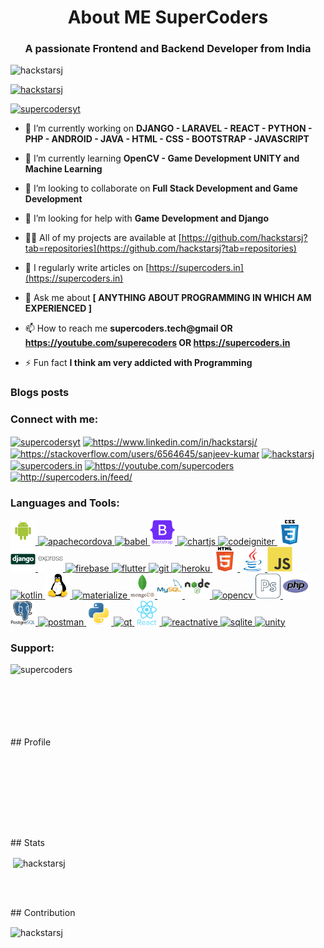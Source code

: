 <h1 align="center">About ME SuperCoders</h1>
<h3 align="center">A passionate Frontend and Backend Developer from India</h3>

<p align="left"> <img src="https://komarev.com/ghpvc/?username=hackstarsj&label=Profile%20views&color=0e75b6&style=flat" alt="hackstarsj" /> </p>

<p align="left"> <a href="https://github.com/ryo-ma/github-profile-trophy"><img src="https://github-profile-trophy.vercel.app/?username=hackstarsj" alt="hackstarsj" /></a> </p>

<p align="left"> <a href="https://twitter.com/supercodersyt" target="blank"><img src="https://img.shields.io/twitter/follow/supercodersyt?logo=twitter&style=for-the-badge" alt="supercodersyt" /></a> </p>

- 🔭 I’m currently working on **DJANGO - LARAVEL - REACT - PYTHON - PHP - ANDROID - JAVA - HTML - CSS - BOOTSTRAP - JAVASCRIPT**

- 🌱 I’m currently learning **OpenCV - Game Development UNITY and Machine Learning**

- 👯 I’m looking to collaborate on **Full Stack Development and Game Development**

- 🤝 I’m looking for help with **Game Development and Django**

- 👨‍💻 All of my projects are available at [https://github.com/hackstarsj?tab=repositories](https://github.com/hackstarsj?tab=repositories)

- 📝 I regularly write articles on [https://supercoders.in](https://supercoders.in)

- 💬 Ask me about **[ ANYTHING ABOUT PROGRAMMING IN WHICH AM EXPERIENCED ]**

- 📫 How to reach me **supercoders.tech@gmail OR https://youtube.com/superecoders OR https://supercoders.in**

- ⚡ Fun fact **I think am very addicted with Programming**

### Blogs posts
<!-- BLOG-POST-LIST:START -->
<!-- BLOG-POST-LIST:END -->

<h3 align="left">Connect with me:</h3>
<p align="left">
<a href="https://twitter.com/supercodersyt" target="blank"><img align="center" src="https://cdn.jsdelivr.net/npm/simple-icons@3.0.1/icons/twitter.svg" alt="supercodersyt" height="30" width="40" /></a>
<a href="https://linkedin.com/in/https://www.linkedin.com/in/hackstarsj/" target="blank"><img align="center" src="https://cdn.jsdelivr.net/npm/simple-icons@3.0.1/icons/linkedin.svg" alt="https://www.linkedin.com/in/hackstarsj/" height="30" width="40" /></a>
<a href="https://stackoverflow.com/users/https://stackoverflow.com/users/6564645/sanjeev-kumar" target="blank"><img align="center" src="https://cdn.jsdelivr.net/npm/simple-icons@3.0.1/icons/stackoverflow.svg" alt="https://stackoverflow.com/users/6564645/sanjeev-kumar" height="30" width="40" /></a>
<a href="https://fb.com/hackstarsj" target="blank"><img align="center" src="https://cdn.jsdelivr.net/npm/simple-icons@3.0.1/icons/facebook.svg" alt="hackstarsj" height="30" width="40" /></a>
<a href="https://instagram.com/supercoders.in" target="blank"><img align="center" src="https://cdn.jsdelivr.net/npm/simple-icons@3.0.1/icons/instagram.svg" alt="supercoders.in" height="30" width="40" /></a>
<a href="https://www.youtube.com/c/https://youtube.com/supercoders" target="blank"><img align="center" src="https://cdn.jsdelivr.net/npm/simple-icons@3.0.1/icons/youtube.svg" alt="https://youtube.com/supercoders" height="30" width="40" /></a>
<a href="/http://supercoders.in/feed/" target="blank"><img align="center" src="https://cdn.jsdelivr.net/npm/simple-icons@3.0.1/icons/rss.svg" alt="http://supercoders.in/feed/" height="30" width="40" /></a>
</p>

<h3 align="left">Languages and Tools:</h3>
<p align="left"> <a href="https://developer.android.com" target="_blank"> <img src="https://raw.githubusercontent.com/devicons/devicon/master/icons/android/android-original-wordmark.svg" alt="android" width="40" height="40"/> </a> <a href="https://cordova.apache.org/" target="_blank"> <img src="https://www.vectorlogo.zone/logos/apache_cordova/apache_cordova-icon.svg" alt="apachecordova" width="40" height="40"/> </a> <a href="https://babeljs.io/" target="_blank"> <img src="https://www.vectorlogo.zone/logos/babeljs/babeljs-icon.svg" alt="babel" width="40" height="40"/> </a> <a href="https://getbootstrap.com" target="_blank"> <img src="https://raw.githubusercontent.com/devicons/devicon/master/icons/bootstrap/bootstrap-plain-wordmark.svg" alt="bootstrap" width="40" height="40"/> </a> <a href="https://www.chartjs.org" target="_blank"> <img src="https://www.chartjs.org/media/logo-title.svg" alt="chartjs" width="40" height="40"/> </a> <a href="https://codeigniter.com" target="_blank"> <img src="https://cdn.worldvectorlogo.com/logos/codeigniter.svg" alt="codeigniter" width="40" height="40"/> </a> <a href="https://www.w3schools.com/css/" target="_blank"> <img src="https://raw.githubusercontent.com/devicons/devicon/master/icons/css3/css3-original-wordmark.svg" alt="css3" width="40" height="40"/> </a> <a href="https://www.djangoproject.com/" target="_blank"> <img src="https://raw.githubusercontent.com/devicons/devicon/master/icons/django/django-original.svg" alt="django" width="40" height="40"/> </a> <a href="https://expressjs.com" target="_blank"> <img src="https://raw.githubusercontent.com/devicons/devicon/master/icons/express/express-original-wordmark.svg" alt="express" width="40" height="40"/> </a> <a href="https://firebase.google.com/" target="_blank"> <img src="https://www.vectorlogo.zone/logos/firebase/firebase-icon.svg" alt="firebase" width="40" height="40"/> </a> <a href="https://flutter.dev" target="_blank"> <img src="https://www.vectorlogo.zone/logos/flutterio/flutterio-icon.svg" alt="flutter" width="40" height="40"/> </a> <a href="https://git-scm.com/" target="_blank"> <img src="https://www.vectorlogo.zone/logos/git-scm/git-scm-icon.svg" alt="git" width="40" height="40"/> </a> <a href="https://heroku.com" target="_blank"> <img src="https://www.vectorlogo.zone/logos/heroku/heroku-icon.svg" alt="heroku" width="40" height="40"/> </a> <a href="https://www.w3.org/html/" target="_blank"> <img src="https://raw.githubusercontent.com/devicons/devicon/master/icons/html5/html5-original-wordmark.svg" alt="html5" width="40" height="40"/> </a> <a href="https://www.java.com" target="_blank"> <img src="https://raw.githubusercontent.com/devicons/devicon/master/icons/java/java-original.svg" alt="java" width="40" height="40"/> </a> <a href="https://developer.mozilla.org/en-US/docs/Web/JavaScript" target="_blank"> <img src="https://raw.githubusercontent.com/devicons/devicon/master/icons/javascript/javascript-original.svg" alt="javascript" width="40" height="40"/> </a> <a href="https://kotlinlang.org" target="_blank"> <img src="https://www.vectorlogo.zone/logos/kotlinlang/kotlinlang-icon.svg" alt="kotlin" width="40" height="40"/> </a> <a href="https://www.linux.org/" target="_blank"> <img src="https://raw.githubusercontent.com/devicons/devicon/master/icons/linux/linux-original.svg" alt="linux" width="40" height="40"/> </a> <a href="https://materializecss.com/" target="_blank"> <img src="https://raw.githubusercontent.com/prplx/svg-logos/5585531d45d294869c4eaab4d7cf2e9c167710a9/svg/materialize.svg" alt="materialize" width="40" height="40"/> </a> <a href="https://www.mongodb.com/" target="_blank"> <img src="https://raw.githubusercontent.com/devicons/devicon/master/icons/mongodb/mongodb-original-wordmark.svg" alt="mongodb" width="40" height="40"/> </a> <a href="https://www.mysql.com/" target="_blank"> <img src="https://raw.githubusercontent.com/devicons/devicon/master/icons/mysql/mysql-original-wordmark.svg" alt="mysql" width="40" height="40"/> </a> <a href="https://nodejs.org" target="_blank"> <img src="https://raw.githubusercontent.com/devicons/devicon/master/icons/nodejs/nodejs-original-wordmark.svg" alt="nodejs" width="40" height="40"/> </a> <a href="https://opencv.org/" target="_blank"> <img src="https://www.vectorlogo.zone/logos/opencv/opencv-icon.svg" alt="opencv" width="40" height="40"/> </a> <a href="https://www.photoshop.com/en" target="_blank"> <img src="https://raw.githubusercontent.com/devicons/devicon/master/icons/photoshop/photoshop-line.svg" alt="photoshop" width="40" height="40"/> </a> <a href="https://www.php.net" target="_blank"> <img src="https://raw.githubusercontent.com/devicons/devicon/master/icons/php/php-original.svg" alt="php" width="40" height="40"/> </a> <a href="https://www.postgresql.org" target="_blank"> <img src="https://raw.githubusercontent.com/devicons/devicon/master/icons/postgresql/postgresql-original-wordmark.svg" alt="postgresql" width="40" height="40"/> </a> <a href="https://postman.com" target="_blank"> <img src="https://www.vectorlogo.zone/logos/getpostman/getpostman-icon.svg" alt="postman" width="40" height="40"/> </a> <a href="https://www.python.org" target="_blank"> <img src="https://raw.githubusercontent.com/devicons/devicon/master/icons/python/python-original.svg" alt="python" width="40" height="40"/> </a> <a href="https://www.qt.io/" target="_blank"> <img src="https://upload.wikimedia.org/wikipedia/commons/0/0b/Qt_logo_2016.svg" alt="qt" width="40" height="40"/> </a> <a href="https://reactjs.org/" target="_blank"> <img src="https://raw.githubusercontent.com/devicons/devicon/master/icons/react/react-original-wordmark.svg" alt="react" width="40" height="40"/> </a> <a href="https://reactnative.dev/" target="_blank"> <img src="https://reactnative.dev/img/header_logo.svg" alt="reactnative" width="40" height="40"/> </a> <a href="https://www.sqlite.org/" target="_blank"> <img src="https://www.vectorlogo.zone/logos/sqlite/sqlite-icon.svg" alt="sqlite" width="40" height="40"/> </a> <a href="https://unity.com/" target="_blank"> <img src="https://www.vectorlogo.zone/logos/unity3d/unity3d-icon.svg" alt="unity" width="40" height="40"/> </a> </p>

<h3 align="left">Support:</h3>
<p><a href="https://www.buymeacoffee.com/supercoders"> <img align="left" src="https://cdn.buymeacoffee.com/buttons/v2/default-yellow.png" height="50" width="210" alt="supercoders" /></a></p><br><br>
<br><br>
<br><br>
<p></p>
## Profile

<p><img align="left" src="https://github-readme-stats.vercel.app/api/top-langs?username=hackstarsj&show_icons=true&locale=en&layout=compact" alt="hackstarsj" style="display: contents;max-width: 100%;" /></p>


<br><br>
<p></p>
<p></p>
<br><br>
<br><br>
<p></p>
## Stats

<p>&nbsp;<img align="center" src="https://github-readme-stats.vercel.app/api?username=hackstarsj&show_icons=true&locale=en" alt="hackstarsj" /></p>


<p></p>
<p></p>
<br><br>
<p></p>
## Contribution

<p><img align="center" src="https://github-readme-streak-stats.herokuapp.com/?user=hackstarsj&" alt="hackstarsj" /></p>
